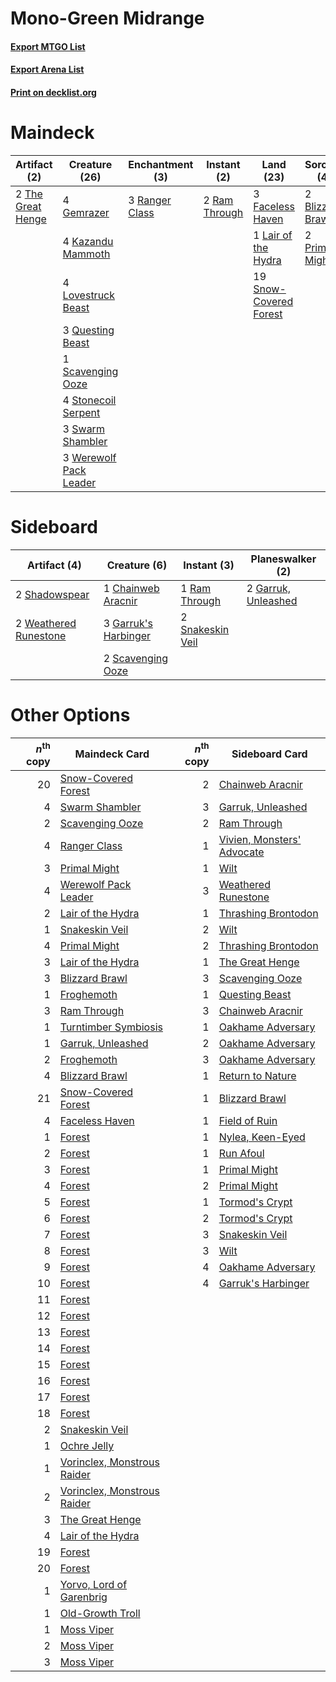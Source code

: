 # Mono-Green Midrange

#### [Export MTGO List](../collection/Mono-Green%20Midrange/Mono-Green%20Midrange.txt)
#### [Export Arena List](../collection/Mono-Green%20Midrange/Mono-Green%20Midrange_arena.txt)
#### [Print on decklist.org](http://decklist.org/?deckmain=2%09Blizzard%20Brawl%0A3%09Faceless%20Haven%0A4%09Gemrazer%0A4%09Kazandu%20Mammoth%0A1%09Lair%20of%20the%20Hydra%0A4%09Lovestruck%20Beast%0A2%09Primal%20Might%0A3%09Questing%20Beast%0A2%09Ram%20Through%0A3%09Ranger%20Class%0A1%09Scavenging%20Ooze%0A19%09Snow-Covered%20Forest%0A4%09Stonecoil%20Serpent%0A3%09Swarm%20Shambler%0A2%09The%20Great%20Henge%0A3%09Werewolf%20Pack%20Leader&deckside=1%09Chainweb%20Aracnir%0A3%09Garruk's%20Harbinger%0A2%09Garruk,%20Unleashed%0A1%09Ram%20Through%0A2%09Scavenging%20Ooze%0A2%09Shadowspear%0A2%09Snakeskin%20Veil%0A2%09Weathered%20Runestone)
# Maindeck

|                                        Artifact (2)                                        |                                          Creature (26)                                          |                                     Enchantment (3)                                     |                                      Instant (2)                                       |                                            Land (23)                                            |                                        Sorcery (4)                                        |
|--------------------------------------------------------------------------------------------|-------------------------------------------------------------------------------------------------|-----------------------------------------------------------------------------------------|----------------------------------------------------------------------------------------|-------------------------------------------------------------------------------------------------|-------------------------------------------------------------------------------------------|
|2 [The Great Henge](http://gatherer.wizards.com/Pages/Card/Details.aspx?multiverseid=473123)|4 [Gemrazer](http://gatherer.wizards.com/Pages/Card/Details.aspx?multiverseid=479675)            |3 [Ranger Class](http://gatherer.wizards.com/Pages/Card/Details.aspx?multiverseid=527489)|2 [Ram Through](http://gatherer.wizards.com/Pages/Card/Details.aspx?multiverseid=479690)|3 [Faceless Haven](http://gatherer.wizards.com/Pages/Card/Details.aspx?multiverseid=503874)      |2 [Blizzard Brawl](http://gatherer.wizards.com/Pages/Card/Details.aspx?multiverseid=503775)|
|                                                                                            |4 [Kazandu Mammoth](http://gatherer.wizards.com/Pages/Card/Details.aspx?multiverseid=491835)     |                                                                                         |                                                                                        |1 [Lair of the Hydra](http://gatherer.wizards.com/Pages/Card/Details.aspx?multiverseid=527546)   |2 [Primal Might](http://gatherer.wizards.com/Pages/Card/Details.aspx?multiverseid=485520)  |
|                                                                                            |4 [Lovestruck Beast](http://gatherer.wizards.com/Pages/Card/Details.aspx?multiverseid=473127)    |                                                                                         |                                                                                        |19 [Snow-Covered Forest](http://gatherer.wizards.com/Pages/Card/Details.aspx?multiverseid=121192)|                                                                                           |
|                                                                                            |3 [Questing Beast](http://gatherer.wizards.com/Pages/Card/Details.aspx?multiverseid=473133)      |                                                                                         |                                                                                        |                                                                                                 |                                                                                           |
|                                                                                            |1 [Scavenging Ooze](http://gatherer.wizards.com/Pages/Card/Details.aspx?multiverseid=420783)     |                                                                                         |                                                                                        |                                                                                                 |                                                                                           |
|                                                                                            |4 [Stonecoil Serpent](http://gatherer.wizards.com/Pages/Card/Details.aspx?multiverseid=473197)   |                                                                                         |                                                                                        |                                                                                                 |                                                                                           |
|                                                                                            |3 [Swarm Shambler](http://gatherer.wizards.com/Pages/Card/Details.aspx?multiverseid=491855)      |                                                                                         |                                                                                        |                                                                                                 |                                                                                           |
|                                                                                            |3 [Werewolf Pack Leader](http://gatherer.wizards.com/Pages/Card/Details.aspx?multiverseid=527498)|                                                                                         |                                                                                        |                                                                                                 |                                                                                           |


# Sideboard

|                                          Artifact (4)                                          |                                         Creature (6)                                          |                                        Instant (3)                                        |                                       Planeswalker (2)                                       |
|------------------------------------------------------------------------------------------------|-----------------------------------------------------------------------------------------------|-------------------------------------------------------------------------------------------|----------------------------------------------------------------------------------------------|
|2 [Shadowspear](http://gatherer.wizards.com/Pages/Card/Details.aspx?multiverseid=476487)        |1 [Chainweb Aracnir](http://gatherer.wizards.com/Pages/Card/Details.aspx?multiverseid=476418)  |1 [Ram Through](http://gatherer.wizards.com/Pages/Card/Details.aspx?multiverseid=479690)   |2 [Garruk, Unleashed](http://gatherer.wizards.com/Pages/Card/Details.aspx?multiverseid=485506)|
|2 [Weathered Runestone](http://gatherer.wizards.com/Pages/Card/Details.aspx?multiverseid=503863)|3 [Garruk's Harbinger](http://gatherer.wizards.com/Pages/Card/Details.aspx?multiverseid=485508)|2 [Snakeskin Veil](http://gatherer.wizards.com/Pages/Card/Details.aspx?multiverseid=503810)|                                                                                              |
|                                                                                                |2 [Scavenging Ooze](http://gatherer.wizards.com/Pages/Card/Details.aspx?multiverseid=420783)   |                                                                                           |                                                                                              |


# Other Options

|*n*<sup>th</sup> copy|                                            Maindeck Card                                             |*n*<sup>th</sup> copy|                                           Sideboard Card                                            |
|--------------------:|------------------------------------------------------------------------------------------------------|--------------------:|-----------------------------------------------------------------------------------------------------|
|                   20|[Snow-Covered Forest](http://gatherer.wizards.com/Pages/Card/Details.aspx?multiverseid=121192)        |                    2|[Chainweb Aracnir](http://gatherer.wizards.com/Pages/Card/Details.aspx?multiverseid=476418)          |
|                    4|[Swarm Shambler](http://gatherer.wizards.com/Pages/Card/Details.aspx?multiverseid=491855)             |                    3|[Garruk, Unleashed](http://gatherer.wizards.com/Pages/Card/Details.aspx?multiverseid=485506)         |
|                    2|[Scavenging Ooze](http://gatherer.wizards.com/Pages/Card/Details.aspx?multiverseid=420783)            |                    2|[Ram Through](http://gatherer.wizards.com/Pages/Card/Details.aspx?multiverseid=479690)               |
|                    4|[Ranger Class](http://gatherer.wizards.com/Pages/Card/Details.aspx?multiverseid=527489)               |                    1|[Vivien, Monsters' Advocate](http://gatherer.wizards.com/Pages/Card/Details.aspx?multiverseid=479695)|
|                    3|[Primal Might](http://gatherer.wizards.com/Pages/Card/Details.aspx?multiverseid=485520)               |                    1|[Wilt](http://gatherer.wizards.com/Pages/Card/Details.aspx?multiverseid=479696)                      |
|                    4|[Werewolf Pack Leader](http://gatherer.wizards.com/Pages/Card/Details.aspx?multiverseid=527498)       |                    3|[Weathered Runestone](http://gatherer.wizards.com/Pages/Card/Details.aspx?multiverseid=503863)       |
|                    2|[Lair of the Hydra](http://gatherer.wizards.com/Pages/Card/Details.aspx?multiverseid=527546)          |                    1|[Thrashing Brontodon](http://gatherer.wizards.com/Pages/Card/Details.aspx?multiverseid=456570)       |
|                    1|[Snakeskin Veil](http://gatherer.wizards.com/Pages/Card/Details.aspx?multiverseid=503810)             |                    2|[Wilt](http://gatherer.wizards.com/Pages/Card/Details.aspx?multiverseid=479696)                      |
|                    4|[Primal Might](http://gatherer.wizards.com/Pages/Card/Details.aspx?multiverseid=485520)               |                    2|[Thrashing Brontodon](http://gatherer.wizards.com/Pages/Card/Details.aspx?multiverseid=456570)       |
|                    3|[Lair of the Hydra](http://gatherer.wizards.com/Pages/Card/Details.aspx?multiverseid=527546)          |                    1|[The Great Henge](http://gatherer.wizards.com/Pages/Card/Details.aspx?multiverseid=473123)           |
|                    3|[Blizzard Brawl](http://gatherer.wizards.com/Pages/Card/Details.aspx?multiverseid=503775)             |                    3|[Scavenging Ooze](http://gatherer.wizards.com/Pages/Card/Details.aspx?multiverseid=420783)           |
|                    1|[Froghemoth](http://gatherer.wizards.com/Pages/Card/Details.aspx?multiverseid=527471)                 |                    1|[Questing Beast](http://gatherer.wizards.com/Pages/Card/Details.aspx?multiverseid=473133)            |
|                    3|[Ram Through](http://gatherer.wizards.com/Pages/Card/Details.aspx?multiverseid=479690)                |                    3|[Chainweb Aracnir](http://gatherer.wizards.com/Pages/Card/Details.aspx?multiverseid=476418)          |
|                    1|[Turntimber Symbiosis](http://gatherer.wizards.com/Pages/Card/Details.aspx?multiverseid=491864)       |                    1|[Oakhame Adversary](http://gatherer.wizards.com/Pages/Card/Details.aspx?multiverseid=473129)         |
|                    1|[Garruk, Unleashed](http://gatherer.wizards.com/Pages/Card/Details.aspx?multiverseid=485506)          |                    2|[Oakhame Adversary](http://gatherer.wizards.com/Pages/Card/Details.aspx?multiverseid=473129)         |
|                    2|[Froghemoth](http://gatherer.wizards.com/Pages/Card/Details.aspx?multiverseid=527471)                 |                    3|[Oakhame Adversary](http://gatherer.wizards.com/Pages/Card/Details.aspx?multiverseid=473129)         |
|                    4|[Blizzard Brawl](http://gatherer.wizards.com/Pages/Card/Details.aspx?multiverseid=503775)             |                    1|[Return to Nature](http://gatherer.wizards.com/Pages/Card/Details.aspx?multiverseid=461102)          |
|                   21|[Snow-Covered Forest](http://gatherer.wizards.com/Pages/Card/Details.aspx?multiverseid=121192)        |                    1|[Blizzard Brawl](http://gatherer.wizards.com/Pages/Card/Details.aspx?multiverseid=503775)            |
|                    4|[Faceless Haven](http://gatherer.wizards.com/Pages/Card/Details.aspx?multiverseid=503874)             |                    1|[Field of Ruin](http://gatherer.wizards.com/Pages/Card/Details.aspx?multiverseid=435415)             |
|                    1|[Forest](http://gatherer.wizards.com/Pages/Card/Details.aspx?multiverseid=439860)                     |                    1|[Nylea, Keen-Eyed](http://gatherer.wizards.com/Pages/Card/Details.aspx?multiverseid=476436)          |
|                    2|[Forest](http://gatherer.wizards.com/Pages/Card/Details.aspx?multiverseid=439860)                     |                    1|[Run Afoul](http://gatherer.wizards.com/Pages/Card/Details.aspx?multiverseid=485524)                 |
|                    3|[Forest](http://gatherer.wizards.com/Pages/Card/Details.aspx?multiverseid=439860)                     |                    1|[Primal Might](http://gatherer.wizards.com/Pages/Card/Details.aspx?multiverseid=485520)              |
|                    4|[Forest](http://gatherer.wizards.com/Pages/Card/Details.aspx?multiverseid=439860)                     |                    2|[Primal Might](http://gatherer.wizards.com/Pages/Card/Details.aspx?multiverseid=485520)              |
|                    5|[Forest](http://gatherer.wizards.com/Pages/Card/Details.aspx?multiverseid=439860)                     |                    1|[Tormod's Crypt](http://gatherer.wizards.com/Pages/Card/Details.aspx?multiverseid=389723)            |
|                    6|[Forest](http://gatherer.wizards.com/Pages/Card/Details.aspx?multiverseid=439860)                     |                    2|[Tormod's Crypt](http://gatherer.wizards.com/Pages/Card/Details.aspx?multiverseid=389723)            |
|                    7|[Forest](http://gatherer.wizards.com/Pages/Card/Details.aspx?multiverseid=439860)                     |                    3|[Snakeskin Veil](http://gatherer.wizards.com/Pages/Card/Details.aspx?multiverseid=503810)            |
|                    8|[Forest](http://gatherer.wizards.com/Pages/Card/Details.aspx?multiverseid=439860)                     |                    3|[Wilt](http://gatherer.wizards.com/Pages/Card/Details.aspx?multiverseid=479696)                      |
|                    9|[Forest](http://gatherer.wizards.com/Pages/Card/Details.aspx?multiverseid=439860)                     |                    4|[Oakhame Adversary](http://gatherer.wizards.com/Pages/Card/Details.aspx?multiverseid=473129)         |
|                   10|[Forest](http://gatherer.wizards.com/Pages/Card/Details.aspx?multiverseid=439860)                     |                    4|[Garruk's Harbinger](http://gatherer.wizards.com/Pages/Card/Details.aspx?multiverseid=485508)        |
|                   11|[Forest](http://gatherer.wizards.com/Pages/Card/Details.aspx?multiverseid=439860)                     |                     |                                                                                                     |
|                   12|[Forest](http://gatherer.wizards.com/Pages/Card/Details.aspx?multiverseid=439860)                     |                     |                                                                                                     |
|                   13|[Forest](http://gatherer.wizards.com/Pages/Card/Details.aspx?multiverseid=439860)                     |                     |                                                                                                     |
|                   14|[Forest](http://gatherer.wizards.com/Pages/Card/Details.aspx?multiverseid=439860)                     |                     |                                                                                                     |
|                   15|[Forest](http://gatherer.wizards.com/Pages/Card/Details.aspx?multiverseid=439860)                     |                     |                                                                                                     |
|                   16|[Forest](http://gatherer.wizards.com/Pages/Card/Details.aspx?multiverseid=439860)                     |                     |                                                                                                     |
|                   17|[Forest](http://gatherer.wizards.com/Pages/Card/Details.aspx?multiverseid=439860)                     |                     |                                                                                                     |
|                   18|[Forest](http://gatherer.wizards.com/Pages/Card/Details.aspx?multiverseid=439860)                     |                     |                                                                                                     |
|                    2|[Snakeskin Veil](http://gatherer.wizards.com/Pages/Card/Details.aspx?multiverseid=503810)             |                     |                                                                                                     |
|                    1|[Ochre Jelly](http://gatherer.wizards.com/Pages/Card/Details.aspx?multiverseid=527483)                |                     |                                                                                                     |
|                    1|[Vorinclex, Monstrous Raider](http://gatherer.wizards.com/Pages/Card/Details.aspx?multiverseid=503815)|                     |                                                                                                     |
|                    2|[Vorinclex, Monstrous Raider](http://gatherer.wizards.com/Pages/Card/Details.aspx?multiverseid=503815)|                     |                                                                                                     |
|                    3|[The Great Henge](http://gatherer.wizards.com/Pages/Card/Details.aspx?multiverseid=473123)            |                     |                                                                                                     |
|                    4|[Lair of the Hydra](http://gatherer.wizards.com/Pages/Card/Details.aspx?multiverseid=527546)          |                     |                                                                                                     |
|                   19|[Forest](http://gatherer.wizards.com/Pages/Card/Details.aspx?multiverseid=439860)                     |                     |                                                                                                     |
|                   20|[Forest](http://gatherer.wizards.com/Pages/Card/Details.aspx?multiverseid=439860)                     |                     |                                                                                                     |
|                    1|[Yorvo, Lord of Garenbrig](http://gatherer.wizards.com/Pages/Card/Details.aspx?multiverseid=473147)   |                     |                                                                                                     |
|                    1|[Old-Growth Troll](http://gatherer.wizards.com/Pages/Card/Details.aspx?multiverseid=503801)           |                     |                                                                                                     |
|                    1|[Moss Viper](http://gatherer.wizards.com/Pages/Card/Details.aspx?multiverseid=476430)                 |                     |                                                                                                     |
|                    2|[Moss Viper](http://gatherer.wizards.com/Pages/Card/Details.aspx?multiverseid=476430)                 |                     |                                                                                                     |
|                    3|[Moss Viper](http://gatherer.wizards.com/Pages/Card/Details.aspx?multiverseid=476430)                 |                     |                                                                                                     |

